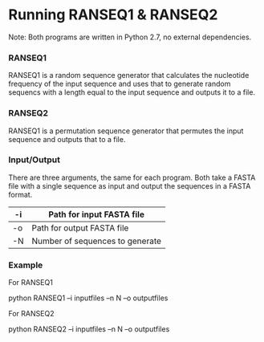 # Running RANSEQ1 & RANSEQ2

Note: Both programs are written in Python 2.7, no external dependencies.

### RANSEQ1

RANSEQ1 is a random sequence generator that calculates the nucleotide frequency of the input sequence and uses that to generate random sequencs with a length equal to the input sequence and outputs it to a file.

### RANSEQ2

RANSEQ1 is a permutation sequence generator that permutes the input sequence and outputs that to a file.

### Input/Output

There are three arguments, the same for each program. Both take a FASTA file with a single sequence as input and output the sequences in  a FASTA format.

| -i  | Path for input FASTA file                 |
|-----|---------------------------------|
| -o  | Path for output FASTA file                |
| -N  | Number of sequences to generate |

### Example 

For RANSEQ1

python RANSEQ1 –i inputfiles –n N –o outputfiles

For RANSEQ2 

python RANSEQ2 –i inputfiles –n N –o outputfiles
